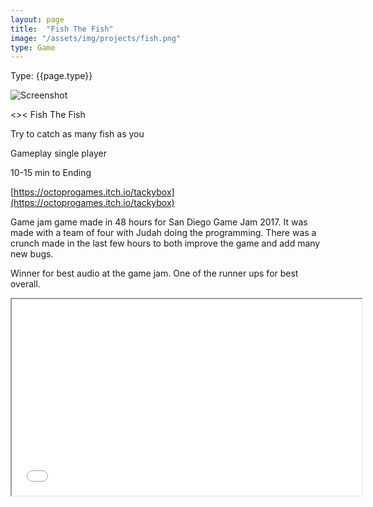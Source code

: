 ```yaml
---
layout: page
title:  "Fish The Fish"
image: "/assets/img/projects/fish.png"
type: Game
---
```

Type: {{page.type}}  

![Screenshot]({{page.image}})

<><   Fish The Fish

Try to catch as many fish as you

Gameplay single player 

10-15 min to Ending

[https://octoprogames.itch.io/tackybox](https://octoprogames.itch.io/tackybox)

 

Game jam game made in 48 hours for San Diego Game Jam 2017. It was made with a team of four with Judah doing the programming. There was a crunch made in the last few hours to both improve the game and add many new bugs.

Winner for best audio at the game jam. One of the runner ups for best overall.

<iframe src="//www.youtube.com/embed/AUCucZ7w07M" width="560" height="314" allowfullscreen="allowfullscreen"></iframe>
